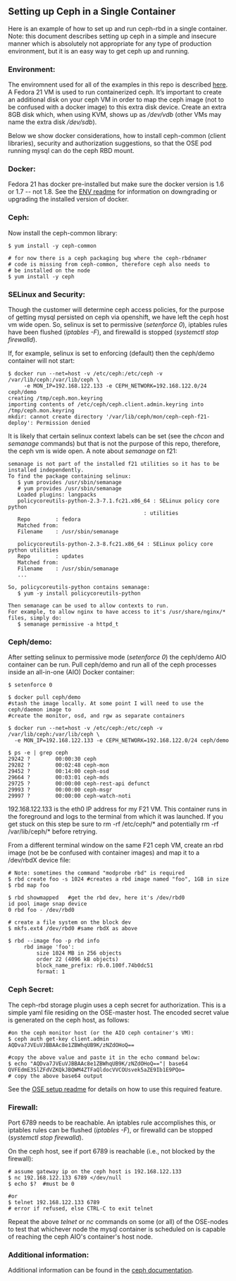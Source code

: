 ## Setting up Ceph in a Single Container

Here is an example of how to set up and run ceph-rbd in a single container. Note: this document describes setting up ceph in a simple and insecure manner which is absolutely not appropriate for any type of production environment, but it is an easy way to get ceph up and running.

### Environment:
The enviromnent used for all of the examples in this repo is described [here](ENV.md). A Fedora 21 VM is used to run containerized ceph. It’s important to create an additional disk on your ceph VM in order to map the ceph image (not to be confused with a docker image) to this extra disk device. Create an extra 8GB disk which, when using KVM, shows up as */dev/vdb* (other VMs may name the extra disk */dev/sdb*).

Below we show docker considerations, how to install ceph-common (client libraries), security and authorization suggestions, so that the OSE pod running mysql can do the ceph RBD mount.

### Docker:
Fedora 21 has docker pre-installed but make sure the docker version is 1.6 or 1.7 -- not 1.8. See the [ENV readme](ENV.md) for information on downgrading or upgrading the installed version of docker.

### Ceph:
Now install the ceph-common library:

```
$ yum install -y ceph-common
 
# for now there is a ceph packaging bug where the ceph-rbdnamer
# code is missing from ceph-common, therefore ceph also needs to
# be installed on the node
$ yum install -y ceph
```

### SELinux and Security:
Though the customer will determine ceph access policies, for the purpose of getting mysql persisted on ceph via openshift, we have left the ceph host vm wide open. So, selinux is set to permissive (*setenforce 0*), iptables rules have been flushed (*iptables -F*), and firewalld is stopped (*systemctl stop firewalld*).

If, for example, selinux is set to enforcing (default) then the ceph/demo container will not start: 

```
$ docker run --net=host -v /etc/ceph:/etc/ceph -v /var/lib/ceph:/var/lib/ceph \
     -e MON_IP=192.168.122.133 -e CEPH_NETWORK=192.168.122.0/24 ceph/demo 
creating /tmp/ceph.mon.keyring
importing contents of /etc/ceph/ceph.client.admin.keyring into /tmp/ceph.mon.keyring
mkdir: cannot create directory '/var/lib/ceph/mon/ceph-ceph-f21-deploy': Permission denied
```

It is likely that certain selinux context labels can be set (see the *chcon* and *semanage* commands) but that is not the purpose of this repo, therefore, the ceph vm is wide open. A note about *semanage* on f21:
```
semanage is not part of the installed f21 utilities so it has to be installed independently.
To find the package containing selinux:
   $ yum provides /usr/sbin/semanage
   # yum provides /usr/sbin/semanage
   Loaded plugins: langpacks
   policycoreutils-python-2.3-7.1.fc21.x86_64 : SELinux policy core python
                                           : utilities
   Repo        : fedora
   Matched from:
   Filename    : /usr/sbin/semanage

   policycoreutils-python-2.3-8.fc21.x86_64 : SELinux policy core python utilities
   Repo        : updates
   Matched from:
   Filename    : /usr/sbin/semanage
   ...

So, policycoreutils-python contains semanage:
   $ yum -y install policycoreutils-python

Then semanage can be used to allow contexts to run.
For example, to allow nginx to have access to it's /usr/share/nginx/* files, simply do:
   $ semanage permissive -a httpd_t
```

### Ceph/demo:
After setting selinux to permissive mode (*setenforce 0*) the ceph/demo AIO container can be run. Pull ceph/demo and run all of the ceph processes inside an all-in-one (AIO) Docker container:

```
$ setenforce 0

$ docker pull ceph/demo
#stash the image locally. At some point I will need to use the ceph/daemon image to
#create the monitor, osd, and rgw as separate containers
 
$ docker run --net=host -v /etc/ceph:/etc/ceph -v /var/lib/ceph:/var/lib/ceph \
  -e MON_IP=192.168.122.133 -e CEPH_NETWORK=192.168.122.0/24 ceph/demo
 
$ ps -e | grep ceph
29242 ?        00:00:30 ceph
29282 ?        00:02:48 ceph-mon
29452 ?        00:14:00 ceph-osd
29664 ?        00:03:01 ceph-mds
29725 ?        00:00:00 ceph-rest-api defunct
29993 ?        00:00:00 ceph-msgr
29997 ?        00:00:00 ceph-watch-noti
```

192.168.122.133 is the eth0 IP address for my F21 VM. This container runs in the foreground and logs to the terminal from which it was launched. If you get stuck on this step be sure to rm -rf /etc/ceph/* and potentially rm -rf /var/lib/ceph/* before retrying.

From a different terminal window on the same F21 ceph VM, create an rbd image (not be be confused with container images) and map it to a /dev/rbdX device file:

```
# Note: sometimes the command "modprobe rbd" is required
$ rbd create foo -s 1024 #creates a rbd image named "foo", 1GB in size
$ rbd map foo
 
$ rbd showmapped   #get the rbd dev, here it's /dev/rbd0
id pool image snap device 
0 rbd foo - /dev/rbd0
 
# create a file system on the block dev
$ mkfs.ext4 /dev/rbd0 #same rbdX as above
 
$ rbd --image foo -p rbd info
     rbd image 'foo':
         size 1024 MB in 256 objects
         order 22 (4096 kB objects)
         block_name_prefix: rb.0.100f.74b0dc51
         format: 1
```

### Ceph Secret:
The ceph-rbd storage plugin uses a ceph secret for authorization. This is a simple yaml file residing on the OSE-master host. The encoded secret value is generated on the ceph host, as follows:

```
#on the ceph monitor host (or the AIO ceph container's VM):
$ ceph auth get-key client.admin
AQDva7JVEuVJBBAAc8e1ZBWhqUB9K/zNZdOHoQ==

#copy the above value and paste it in the echo command below:
$ echo "AQDva7JVEuVJBBAAc8e1ZBWhqUB9K/zNZdOHoQ=="| base64
QVFEdmE3SlZFdVZKQkJBQWM4ZTFaQldocVVCOUsvek5aZE9Ib1E9PQo=
# copy the above base64 output
```

See the [OSE setup readme](OSE.md) for details on how to use this required feature.

### Firewall:
Port 6789 needs to be reachable. An iptables rule accomplishes this, or iptables rules can be flushed (*iptables -F*), or firewalld can be stopped (*systemctl stop firewalld*).

On the ceph host, see if port 6789 is reachable (i.e., not blocked by the firewall):

```
# assume gateway ip on the ceph host is 192.168.122.133
$ nc 192.168.122.133 6789 </dev/null
$ echo $?  #must be 0
 
#or
$ telnet 192.168.122.133 6789
# error if refused, else CTRL-C to exit telnet
```

Repeat the above *telnet* or *nc* commands on some (or all) of the OSE-nodes to test that whichever node the mysql container is scheduled on is capable of reaching the ceph AIO's container's host node.

### Additional information:
Additional information can be found in the [ceph documentation](http://ceph.com/docs/master/start/quick-rbd/).

